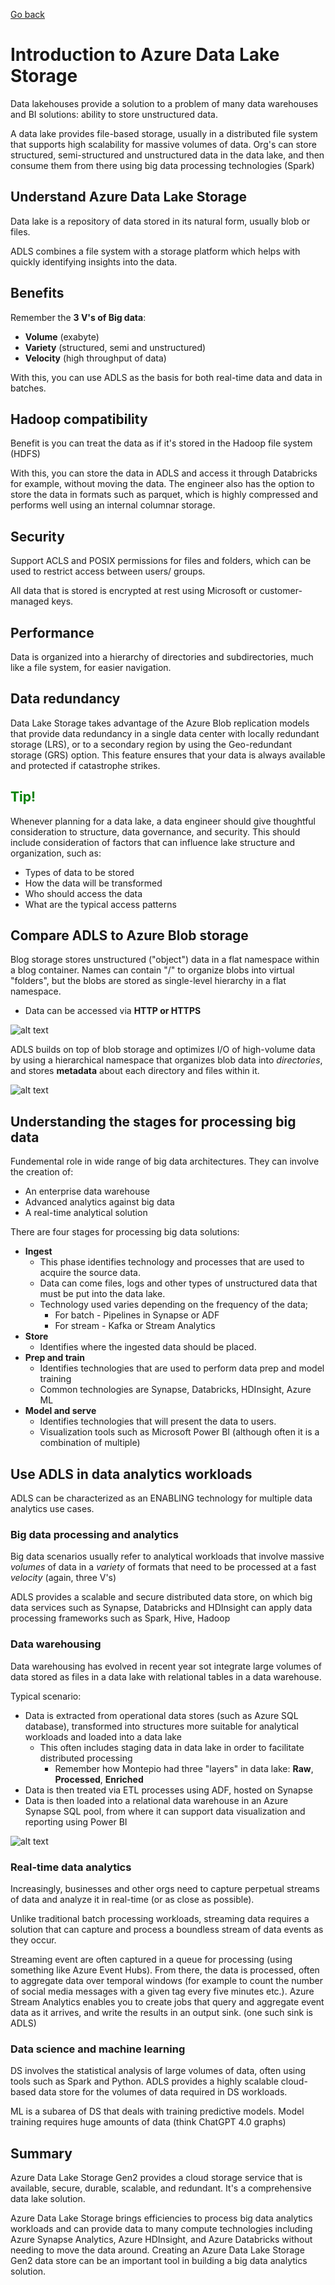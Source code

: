 [Go back](../README.md)

# Introduction to Azure Data Lake Storage
Data lakehouses provide a solution to a problem of many data warehouses and BI solutions: ability to store unstructured data.

A data lake provides file-based storage, usually in a distributed file system that supports high scalability for massive volumes of data. Org's can store structured, semi-structured and unstructured data in the data lake, and then consume them from there using big data processing technologies (Spark)

## Understand Azure Data Lake Storage
Data lake is a repository of data stored in its natural form, usually blob or files.

ADLS combines a file system with a storage platform which helps with quickly identifying insights into the data.

## Benefits
Remember the **3 V's of Big data**: 
* **Volume** (exabyte)
* **Variety** (structured, semi and unstructured)
* **Velocity** (high throughput of data)

With this, you can use ADLS as the basis for both real-time data and data in batches.

## Hadoop compatibility
Benefit is you can treat the data as if it's stored in the Hadoop file system (HDFS)

With this, you can store the data in ADLS and access it through Databricks for example, without moving the data. The engineer also has the option to store the data in formats such as parquet, which is highly compressed and performs well using an internal columnar storage.

## Security
Support ACLS and POSIX permissions for files and folders, which can be used to restrict access between users/ groups.

All data that is stored is encrypted at rest using Microsoft or customer-managed keys.

## Performance
Data is organized into a hierarchy of directories and subdirectories, much like a file system, for easier navigation.

## Data redundancy

Data Lake Storage takes advantage of the Azure Blob replication models that provide data redundancy in a single data center with locally redundant storage (LRS), or to a secondary region by using the Geo-redundant storage (GRS) option. This feature ensures that your data is always available and protected if catastrophe strikes.

## <span style="color:green">Tip!</span>
Whenever planning for a data lake, a data engineer should give thoughtful consideration to structure, data governance, and security. This should include consideration of factors that can influence lake structure and organization, such as:

* Types of data to be stored
* How the data will be transformed
* Who should access the data
* What are the typical access patterns

## Compare ADLS to Azure Blob storage
Blog storage stores unstructured ("object") data in a flat namespace within a blog container. Names can contain "/" to organize blobs into virtual "folders", but the blobs are stored as single-level hierarchy in a flat namespace. 
* Data can be accessed via **HTTP or HTTPS**

![alt text](../img/blob-store-1.png)

ADLS builds on top of blob storage and optimizes I/O of high-volume data by using a hierarchical namespace that organizes blob data into *directories*, and stores **metadata** about each directory and files within it.

![alt text](../img/data-lake-1.png)

## Understanding the stages for processing big data
Fundemental role in wide range of big data architectures. They can involve the creation of:
* An enterprise data warehouse
* Advanced analytics against big data
* A real-time analytical solution

There are four stages for processing big data solutions:
* **Ingest** 
    * This phase identifies technology and processes that are used to acquire the source data.
    * Data can come files, logs and other types of unstructured data that must be put into the data lake.
    * Technology used varies depending on the frequency of the data; 
        * For batch - Pipelines in Synapse or ADF 
        * For stream - Kafka or Stream Analytics
* **Store**
    * Identifies where the ingested data should be placed.
* **Prep and train**
    * Identifies technologies that are used to perform data prep and model training
    * Common technologies are Synapse, Databricks, HDInsight, Azure ML
* **Model and serve**
    * Identifies technologies that will present the data to users.
    * Visualization tools such as Microsoft Power BI (although often it is a combination of multiple)

## Use ADLS in data analytics workloads
ADLS can be characterized as an ENABLING technology for multiple data analytics use cases.

### Big data processing and analytics
Big data scenarios usually refer to analytical workloads that involve massive *volumes* of data in a *variety* of formats that need to be processed at a fast *velocity* (again, three V's)

ADLS provides a scalable and secure distributed data store, on which big data services such as Synapse, Databricks and HDInsight can apply data processing frameworks such as Spark, Hive, Hadoop

### Data warehousing
Data warehousing has evolved in recent year sot integrate large volumes of data stored as files in a data lake with relational tables in a data warehouse.

Typical scenario: 
* Data is extracted from operational data stores (such as Azure SQL database), transformed into structures more suitable for analytical workloads and loaded into a data lake
    * This often includes staging data in data lake in order to facilitate distributed processing 
        * Remember how Montepio had three "layers" in data lake: **Raw**, **Processed**, **Enriched**
* Data is then treated via ETL processes using ADF, hosted on Synapse
* Data is then loaded into a relational data warehouse in an Azure Synapse SQL pool, from where it can support data visualization and reporting using Power BI

![alt text](../img/data-warehouse-1.png)

### Real-time data analytics
Increasingly, businesses and other orgs need to capture perpetual streams of data and analyze it in real-time (or as close as possible).

Unlike traditional batch processing workloads, streaming data requires a solution that can capture and process a boundless stream of data events as they occur.

Streaming event are often captured in a queue for processing (using something like Azure Event Hubs). From there, the data is processed, often to aggregate data over temporal windows (for example to count the number of social media messages with a given tag every five minutes etc.).
Azure Stream Analytics enables you to create jobs that query and aggregate event data as it arrives, and write the results in an output sink. (one such sink is ADLS)

### Data science and machine learning
DS involves the statistical analysis of large volumes of data, often using tools such as Spark and Python. ADLS provides a highly scalable cloud-based data store for the volumes of data required in DS workloads.

ML is a subarea of DS that deals with training predictive models. Model training requires huge amounts of data (think ChatGPT 4.0 graphs)


## Summary
Azure Data Lake Storage Gen2 provides a cloud storage service that is available, secure, durable, scalable, and redundant. It's a comprehensive data lake solution.

Azure Data Lake Storage brings efficiencies to process big data analytics workloads and can provide data to many compute technologies including Azure Synapse Analytics, Azure HDInsight, and Azure Databricks without needing to move the data around. Creating an Azure Data Lake Storage Gen2 data store can be an important tool in building a big data analytics solution.